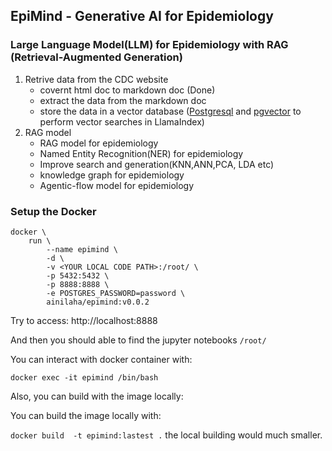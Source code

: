 
## EpiMind - Generative AI for Epidemiology

### Large Language Model(LLM) for Epidemiology with RAG (Retrieval-Augmented Generation)

1. Retrive data from the CDC website
   - covernt html doc to markdown doc (Done)
   - extract the data from the markdown doc
   - store the data in a vector database ([Postgresql](https://www.postgresql.org/) and [pgvector](https://github.com/pgvector/pgvector) to perform vector searches in LlamaIndex)
2. RAG model
   - RAG model for epidemiology
   - Named Entity Recognition(NER) for epidemiology
   - Improve search and generation(KNN,ANN,PCA, LDA etc)
   - knowledge graph for epidemiology
   - Agentic-flow model for epidemiology

### Setup the Docker

```
docker \
    run \
        --name epimind \
        -d \
        -v <YOUR LOCAL CODE PATH>:/root/ \
        -p 5432:5432 \
        -p 8888:8888 \
        -e POSTGRES_PASSWORD=password \
        ainilaha/epimind:v0.0.2
```

Try to access: http://localhost:8888

And then you should able to find the jupyter notebooks `/root/`

You can interact with docker container with:

`docker exec -it epimind /bin/bash`

Also, you can build with the image locally:


You can build the image locally with:

`docker build  -t epimind:lastest .` the local building would much smaller.